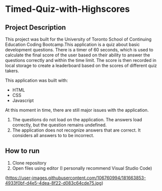 # Timed-Quiz-with-Highscores

## Project Description

This project was built for the University of Toronto School of Continuing Education Coding Bootcamp.This application is a quiz about basic development questions. 
There is a timer of 60 seconds, which is used to calculate the final score of the user based on their ability to answer the questions correctly and within the 
time limit. The score is then recorded in local storage to create a leaderboard based on the scores of different quiz takers.

This application was built with:
  - HTML
  - CSS
  - Javascript

At this moment in time, there are still major issues with the application. 
  1. The questions do not load on the application. The answers load correctly, but the question remains undefined. 
  2. The application does not recognize answers that are correct. It considers all answers to to be incorrect.

## How to run
1. Clone repository
2. Open files using editor (I personally recommend Visual Studio Code)





(https://user-images.githubusercontent.com/106760994/181663853-4933f0bf-d4e5-4dea-8f22-d083c64cde75.jpg)
